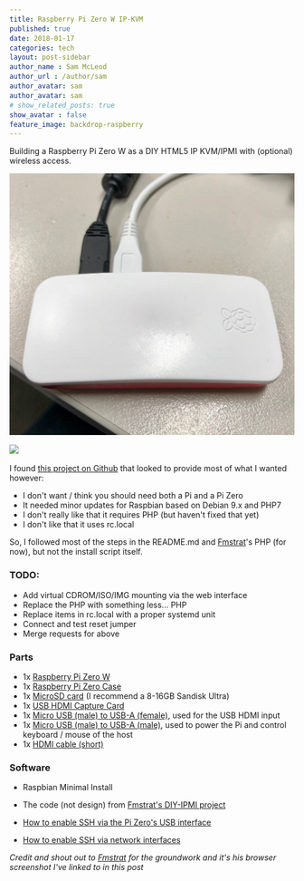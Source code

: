 ```yaml
---
title: Raspberry Pi Zero W IP-KVM
published: true
date: 2018-01-17
categories: tech
layout: post-sidebar
author_name : Sam McLeod
author_url : /author/sam
author_avatar: sam
author_avatar: sam
# show_related_posts: true
show_avatar : false
feature_image: backdrop-raspberry
---
```


Building a Raspberry Pi Zero W as a DIY HTML5 IP KVM/IPMI with (optional) wireless access.

![](https://github.com/sammcj/smcleod_files/blob/master/images/pi_kvm/pikvm.jpg?raw=true)

![](https://raw.githubusercontent.com/Fmstrat/diy-ipmi/master/Resources/Screenshot.png)

I found [this project on Github](https://github.com/Fmstrat/diy-ipmi) that looked to provide most of what I wanted however:

- I don't want / think you should need both a Pi and a Pi Zero
- It needed minor updates for Raspbian based on Debian 9.x and PHP7
- I don't really like that it requires PHP (but haven't fixed that yet)
- I don't like that it uses rc.local

So, I followed most of the steps in the README.md and [Fmstrat](https://github.com/Fmstrat)'s PHP (for now), but not the install script itself.

### TODO:

- Add virtual CDROM/ISO/IMG mounting via the web interface
- Replace the PHP with something less... PHP
- Replace items in rc.local with a proper systemd unit
- Connect and test reset jumper
- Merge requests for above

### Parts

- 1x [Raspberry Pi Zero W](https://www.raspberrypi.org/products/raspberry-pi-zero-w/)
- 1x [Raspberry Pi Zero Case](https://raspberry.piaustralia.com.au/raspberry-pi-zero-case)
- 1x [MicroSD card](https://www.ebay.com.au/sch/i.html?_from=R40&_trksid=p2047675.m570.l1313.TR0.TRC0.H0.X16GB+SanDisk+Ultra+microsd.TRS0&_nkw=16GB+SanDisk+Ultra+microsd&_sacat=0) (I recommend a 8-16GB Sandisk Ultra)
- 1x [USB HDMI Capture Card](https://www.ebay.com.au/itm/USB2-0-HDMI-Acquisition-Monitor-HDMI-Video-Capture-Card-Fast-Data-Transfer-VC/132455406353)
- 1x [Micro USB (male) to USB-A (female)](https://www.ebay.com/itm/USB-A-Female-to-Micro-USB-5-Pin-Male-Adapter-Host-OTG-Data-Charger-Cable-UL/161863950879), used for the USB HDMI input
- 1x [Micro USB (male) to USB-A (male)](https://www.ebay.com/b/USB-Type-Micro-B-Male-To-Male-Cables/44932/bn_357507), used to power the Pi and control keyboard / mouse of the host
- 1x [HDMI cable (short)](https://www.ebay.com.au/itm/Full-HD-Short-HDMI-Male-to-Male-Plug-Flat-Cable-Cord-for-Audio-Video-HDTV-Ext-/173021169691b)

### Software

- Raspbian Minimal Install
- The code (not design) from [Fmstrat's DIY-IPMI project](https://github.com/Fmstrat/diy-ipmi)

- [How to enable SSH via the Pi Zero's USB interface](https://www.thepolyglotdeveloper.com/2016/06/connect-raspberry-pi-zero-usb-cable-ssh/)
- [How to enable SSH via network interfaces](https://hackernoon.com/raspberry-pi-headless-install-462ccabd75d0)

_Credit and shout out to [Fmstrat](https://github.com/Fmstrat) for the groundwork and it's his browser screenshot I've linked to in this post_